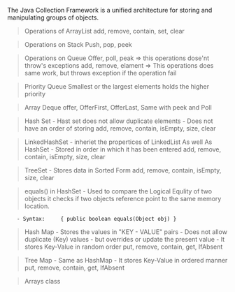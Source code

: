 The Java Collection Framework is a unified architecture for storing and manipulating groups of objects.

> Operations of ArrayList
      add, remove, contain, set, clear

> Operations on Stack
      Push, pop, peek

> Operations on Queue
      Offer, poll, peak         => this operations dose'nt throw's exceptions
      add, remove, elament      => This operations does same work, but throws exception if the operation fail

> Priority Queue
      Smallest or the largest elements holds the higher priority

> Array Deque
      offer, OfferFirst, OfferLast, Same with peek and Poll


> Hash Set
      - Hast set does not allow duplicate elements
      - Does not have an order of storing
      add, remove, contain, isEmpty, size, clear

> LinkedHashSet
      - inheriet the propertices of LinkedList As well As HashSet
      - Stored in order in which it has been entered
      add, remove, contain, isEmpty, size, clear

> TreeSet
      - Stores data in Sorted Form
      add, remove, contain, isEmpty, size, clear


> equals() in HashSet
      - Used to compare the Logical Equlity of two objects
       it checks if two objects reference point to the same memory location.

       - Syntax:     { public boolean equals(Object obj) }


> Hash Map
      - Stores the values in "KEY - VALUE" pairs
      - Does not allow duplicate (Key) values  - but overrides or update the present value 
      - It stores Key-Value in random order
      put, remove, contain, get, IfAbsent 

> Tree Map
      - Same as HashMap
      - It stores Key-Value in ordered manner
        put, remove, contain, get, IfAbsent


> Arrays class        